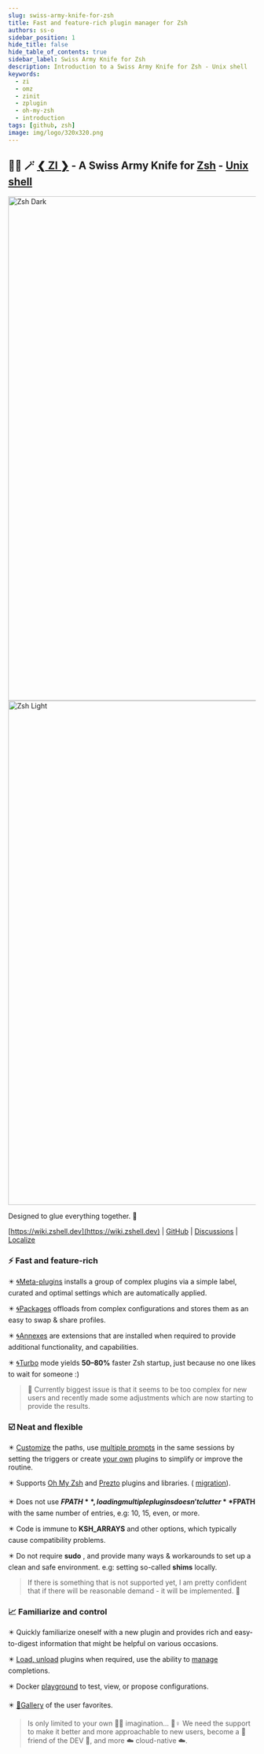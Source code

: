 ```yaml
---
slug: swiss-army-knife-for-zsh
title: Fast and feature-rich plugin manager for Zsh
authors: ss-o
sidebar_position: 1
hide_title: false
hide_table_of_contents: true
sidebar_label: Swiss Army Knife for Zsh
description: Introduction to a Swiss Army Knife for Zsh - Unix shell
keywords:
  - zi
  - omz
  - zinit
  - zplugin
  - oh-my-zsh
  - introduction
tags: [github, zsh]
image: img/logo/320x320.png
---
```


<!-- @format -->

## 🧙‍♂️ 🪄 [❮ ZI ❯](https://github.com/z-shell/zi) - A Swiss Army Knife for [Zsh](https://zsh.sourceforge.io/) - [Unix shell](https://en.wikipedia.org/wiki/Unix_shell)

<div className="ScreenView">
  <img className="ImageView" height="1024" width="768" src="/img/zsh/zsh1.png#gh-dark-mode-only" alt="Zsh Dark" />
  <img className="ImageView" height="1024" width="768" src="/img/zsh/zsh2.png#gh-light-mode-only" alt="Zsh Light" />
</div>

Designed to glue everything together. 🔗

[https://wiki.zshell.dev](https://wiki.zshell.dev) | [GitHub](https://github.com/z-shell/) | [Discussions](https://github.com/orgs/z-shell/discussions/) | [Localize](https://digitalclouds.crowdin.com/z-shell)

<!--\s*(truncate)\s*-->

### ⚡️ Fast and feature-rich

✴️ [🌀Meta-plugins](/search?q=meta+plugins) installs a group of complex plugins via a simple label, curated and optimal settings which are automatically applied.

✴️ [🌀Packages](/ecosystem/packages) offloads from complex configurations and stores them as an easy to swap & share profiles.

✴️ [🌀Annexes](/ecosystem/annexes) are extensions that are installed when required to provide additional functionality, and capabilities.

✴️ [🌀Turbo](/docs/getting_started/overview#turbo-mode-zsh--53) mode yields **50–80%** faster Zsh startup, just because no one likes to wait for someone :)

> 🥵 Currently biggest issue is that it seems to be too complex for new users and recently made some adjustments which are now starting to provide the results.

### ☑️ Neat and flexible

✴️ [Customize](/docs/guides/customization#customizing-paths) the paths, use [multiple prompts](/docs/guides/customization#multiple-prompts) in the same sessions by setting the triggers or create [your own](/docs/guides/customization#non-github-local-plugins) plugins to simplify or improve the routine.

✴️ Supports [Oh My Zsh](/docs/getting_started/overview#oh-my-zsh-prezto) and [Prezto](/docs/getting_started/overview#oh-my-zsh-prezto) plugins and libraries. ( [migration](/docs/getting_started/migration)).

✴️ Does not use **$FPATH** , loading multiple plugins doesn't clutter **$FPATH** with the same number of entries, e.g: 10, 15, even, or more.

✴️ Code is immune to **KSH_ARRAYS** and other options, which typically cause compatibility problems.

✴️ Do not require **sudo** , and provide many ways & workarounds to set up a clean and safe environment. e.g: setting so-called **shims** locally.

> If there is something that is not supported yet, I am pretty confident that if there will be reasonable demand - it will be implemented. 🔨

### 📈 Familiarize and control

✴️ Quickly familiarize oneself with a new plugin and provides rich and easy-to-digest information that might be helpful on various occasions.

✴️ [Load, unload](/docs/guides/commands#loading-and-unloading) plugins when required, use the ability to [manage](/docs/guides/commands#completions-management) completions.

✴️ Docker [playground](https://github.com/z-shell/playground) to test, view, or propose configurations.

✴️ [💫Gallery](/community/gallery/collection) of the user favorites.

> Is only limited to your own 🤦‍♂️ imagination… 🧙‍‍♀️ We need the support to make it better and more approachable to new users, become a 💞 friend of the DEV 💞, and more ☁️ cloud-native ☁️.
